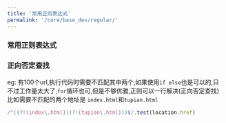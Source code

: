 ```yaml
---
title: '常用正则表达式'
permalink: '/core/base_dev/regular/'
---
```


### 常用正则表达式
### 正向否定查找
eg: 有100个url,执行代码时需要不匹配其中两个,如果使用`if else`也是可以的,只不过工作量太大了,`for`循环也可,但是不够优雅,正则可以一行解决(正向否定查找)
比如需要不匹配的两个地址是 `index.html`和`tupian.html`
```js
/^((?!(index\.html))(?!(tupian\.html)))$/.test(location.href)
```


